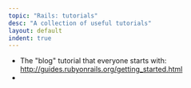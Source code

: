 ```yaml
---
topic: "Rails: tutorials"
desc: "A collection of useful tutorials"
layout: default
indent: true
---
```


* The "blog" tutorial that everyone starts with: <http://guides.rubyonrails.org/getting_started.html>
* 
